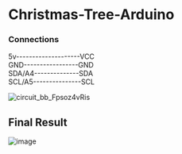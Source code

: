 # Christmas-Tree-Arduino

### Connections   
5v--------------------VCC  
GND-----------------GND  
SDA/A4--------------SDA  
SCL/A5---------------SCL  

![circuit_bb_Fpsoz4vRis](https://user-images.githubusercontent.com/25066959/69376807-fb4da500-0c78-11ea-9f09-8d593f8b453c.jpg)

## Final Result
![image](https://user-images.githubusercontent.com/25066959/69376999-5ed7d280-0c79-11ea-8cce-53b9f35a76b3.PNG)
